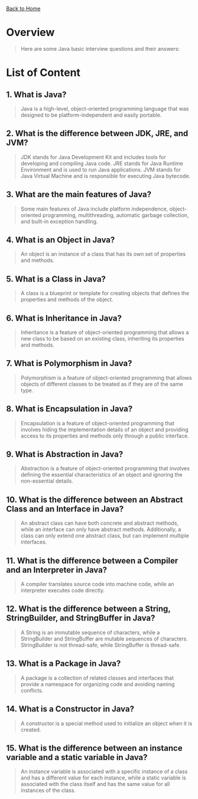 [Back to Home](../README.md)

# Overview
> Here are some Java basic interview questions 
> and their answers:

# List of Content
## 1. What is Java?
> Java is a high-level, object-oriented programming language 
> that was designed to be platform-independent and easily portable.

## 2. What is the difference between JDK, JRE, and JVM?
> JDK stands for Java Development Kit 
> and includes tools for developing 
> and compiling Java code. 
> JRE stands for Java Runtime Environment 
> and is used to run Java applications. 
> JVM stands for Java Virtual Machine 
> and is responsible for executing Java bytecode.

## 3. What are the main features of Java?
> Some main features of Java include 
> platform independence, object-oriented programming, 
> multithreading, automatic garbage collection, 
> and built-in exception handling.

## 4. What is an Object in Java?
> An object is an instance of a class 
> that has its own set of properties and methods.

## 5. What is a Class in Java?
> A class is a blueprint or template 
> for creating objects that defines the properties 
> and methods of the object.

## 6. What is Inheritance in Java?
> Inheritance is a feature of object-oriented programming 
> that allows a new class to be based on an existing class, 
> inheriting its properties and methods.

## 7. What is Polymorphism in Java?
> Polymorphism is a feature of object-oriented programming 
> that allows objects of different classes to be treated 
> as if they are of the same type.

## 8. What is Encapsulation in Java?
> Encapsulation is a feature of object-oriented programming 
> that involves hiding the implementation details 
> of an object and providing access to its properties 
> and methods only through a public interface.

## 9. What is Abstraction in Java?
> Abstraction is a feature of object-oriented programming 
> that involves defining the essential characteristics 
> of an object and ignoring the non-essential details.

## 10. What is the difference between an Abstract Class and an Interface in Java?
> An abstract class can have both concrete 
> and abstract methods, 
> while an interface can only have abstract methods. 
> Additionally, a class can only extend one abstract class, 
> but can implement multiple interfaces.

## 11. What is the difference between a Compiler and an Interpreter in Java?
> A compiler translates source code into machine code, 
> while an interpreter executes code directly.

## 12. What is the difference between a String, StringBuilder, and StringBuffer in Java?
> A String is an immutable sequence of characters, 
> while a StringBuilder and StringBuffer are mutable sequences 
> of characters. StringBuilder is not thread-safe, 
> while StringBuffer is thread-safe.

## 13. What is a Package in Java?
> A package is a collection of related classes 
> and interfaces that provide a namespace for organizing code 
> and avoiding naming conflicts.

## 14. What is a Constructor in Java?
> A constructor is a special method used to initialize an object 
> when it is created.

## 15. What is the difference between an instance variable and a static variable in Java?
> An instance variable is associated with a specific 
> instance of a class and has a different value for each instance, 
> while a static variable is associated with the class itself 
> and has the same value for all instances of the class.
